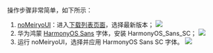 操作步骤非常简单，如下所示：

1. [noMeiryoUI](https://github.com/Tatsu-syo/noMeiryoUI)：进入[下载列表页面](https://github.com/Tatsu-syo/noMeiryoUI/releases)，选择最新版本；
   ![](https://cdn.jsdelivr.net/gh/xihuanxiaorang/img2/202408081625783.png)
2. 华为鸿蒙 [HarmonyOS Sans](https://developer.huawei.com/images/download/next/HarmonyOS-Sans.zip) 字体，安装 HarmonyOS_Sans_SC；
   ![](https://cdn.jsdelivr.net/gh/xihuanxiaorang/img2/202408081634073.png)
3. 运行 noMeiryoUI，选择并应用 HarmonyOS Sans SC 字体。
   ![](https://cdn.jsdelivr.net/gh/xihuanxiaorang/img2/202408081648383.png)
